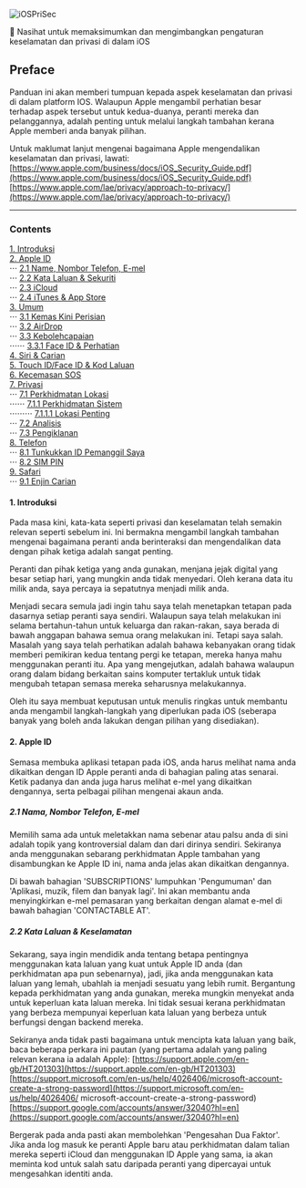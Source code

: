 ![iOSPriSec](https://cdn.rawgit.com/harleo/assets-repo/5f922f40/iOSPriSec/iosprisec_github_repo_logo.svg)  

📱 Nasihat untuk memaksimumkan dan mengimbangkan pengaturan keselamatan dan privasi di dalam iOS

## Preface

Panduan ini akan memberi tumpuan kepada aspek keselamatan dan privasi di dalam platform IOS. Walaupun Apple mengambil perhatian besar terhadap aspek tersebut untuk kedua-duanya, peranti mereka dan pelanggannya, adalah penting untuk melalui langkah tambahan kerana Apple memberi anda banyak pilihan.

Untuk maklumat lanjut mengenai bagaimana Apple mengendalikan keselamatan dan privasi, lawati:
[https://www.apple.com/business/docs/iOS_Security_Guide.pdf](https://www.apple.com/business/docs/iOS_Security_Guide.pdf)
[https://www.apple.com/lae/privacy/approach-to-privacy/](https://www.apple.com/lae/privacy/approach-to-privacy/)

---

### Contents
[1. Introduksi](#1-introduksi)  
[2. Apple ID](#2-apple-id)  
⋅⋅⋅ [2.1 Name, Nombor Telefon, E-mel](#21-nama-nombor-telefon-e-mel)  
⋅⋅⋅ [2.2 Kata Laluan & Sekuriti](#22-kata-laluan-keselamatan)  
⋅⋅⋅ [2.3 iCloud](#23-icloud)  
⋅⋅⋅ [2.4 iTunes & App Store](#24-itunes--app-store)  
[3. Umum](#3-umum)  
⋅⋅⋅ [3.1 Kemas Kini Perisian](#31-kemas-kini-perisian)  
⋅⋅⋅ [3.2 AirDrop](#32-airdrop)  
⋅⋅⋅ [3.3 Kebolehcapaian](#33-kebolehcapaian)  
⋅⋅⋅⋅⋅⋅ [3.3.1 Face ID & Perhatian](#331-face-id--perhatian)  
[4. Siri & Carian](#4-siri--carian)  
[5. Touch ID/Face ID & Kod Laluan](#5-touch-idface-id--kod-laluan)  
[6. Kecemasan SOS](#6-kecemasan-sos)  
[7. Privasi](#7-privasi)  
⋅⋅⋅ [7.1 Perkhidmatan Lokasi](#71-perkhidmatan-lokasi)  
⋅⋅⋅⋅⋅⋅ [7.1.1 Perkhidmatan Sistem](#711-perkhidmatan-sistem)  
⋅⋅⋅⋅⋅⋅⋅⋅⋅ [7.1.1.1 Lokasi Penting](#7111-lokasi-penting)  
⋅⋅⋅ [7.2 Analisis](#72-analisis)  
⋅⋅⋅ [7.3 Pengiklanan](#73-pengiklanan)  
[8. Telefon](#8-telefon)  
⋅⋅⋅ [8.1 Tunkukkan ID Pemanggil Saya](#81-tunjukkan-id-pemanggil-saya)  
⋅⋅⋅ [8.2 SIM PIN](#82-sim-pin)  
[9. Safari](#9-safari)  
⋅⋅⋅ [9.1 Enjin Carian](#91-enjin-carian)

#### 1. Introduksi
Pada masa kini, kata-kata seperti privasi dan keselamatan telah semakin relevan seperti sebelum ini. Ini bermakna mengambil langkah tambahan mengenai bagaimana peranti anda berinteraksi dan mengendalikan data dengan pihak ketiga adalah sangat penting.

Peranti dan pihak ketiga yang anda gunakan, menjana jejak digital yang besar setiap hari, yang mungkin anda tidak menyedari. Oleh kerana data itu milik anda, saya percaya ia sepatutnya menjadi milik anda.

Menjadi secara semula jadi ingin tahu saya telah menetapkan tetapan pada dasarnya setiap peranti saya sendiri. Walaupun saya telah melakukan ini selama bertahun-tahun untuk keluarga dan rakan-rakan, saya berada di bawah anggapan bahawa semua orang melakukan ini. Tetapi saya salah. Masalah yang saya telah perhatikan adalah bahawa kebanyakan orang tidak memberi pemikiran kedua tentang pergi ke tetapan, mereka hanya mahu menggunakan peranti itu. Apa yang mengejutkan, adalah bahawa walaupun orang dalam bidang berkaitan sains komputer tertakluk untuk tidak mengubah tetapan semasa mereka seharusnya melakukannya.

Oleh itu saya membuat keputusan untuk menulis ringkas untuk membantu anda mengambil langkah-langkah yang diperlukan pada iOS (seberapa banyak yang boleh anda lakukan dengan pilihan yang disediakan).

#### 2. Apple ID
Semasa membuka aplikasi tetapan pada iOS, anda harus melihat nama anda dikaitkan dengan ID Apple peranti anda di bahagian paling atas senarai. Ketik padanya dan anda juga harus melihat e-mel yang dikaitkan dengannya, serta pelbagai pilihan mengenai akaun anda.

##### 2.1 Nama, Nombor Telefon, E-mel
Memilih sama ada untuk meletakkan nama sebenar atau palsu anda di sini adalah topik yang kontroversial dalam dan dari dirinya sendiri. Sekiranya anda menggunakan sebarang perkhidmatan Apple tambahan yang disambungkan ke Apple ID ini, nama anda jelas akan dikaitkan dengannya.

Di bawah bahagian 'SUBSCRIPTIONS' lumpuhkan 'Pengumuman' dan 'Aplikasi, muzik, filem dan banyak lagi'. Ini akan membantu anda menyingkirkan e-mel pemasaran yang berkaitan dengan alamat e-mel di bawah bahagian 'CONTACTABLE AT'.

##### 2.2 Kata Laluan & Keselamatan
Sekarang, saya ingin mendidik anda tentang betapa pentingnya menggunakan kata laluan yang kuat untuk Apple ID anda (dan perkhidmatan apa pun sebenarnya), jadi, jika anda menggunakan kata laluan yang lemah, ubahlah ia menjadi sesuatu yang lebih rumit. Bergantung kepada perkhidmatan yang anda gunakan, mereka mungkin menyekat anda untuk keperluan kata laluan mereka. Ini tidak sesuai kerana perkhidmatan yang berbeza mempunyai keperluan kata laluan yang berbeza untuk berfungsi dengan backend mereka.

Sekiranya anda tidak pasti bagaimana untuk mencipta kata laluan yang baik, baca beberapa perkara ini
pautan (yang pertama adalah yang paling relevan kerana ia adalah Apple):
[https://support.apple.com/en-gb/HT201303](https://support.apple.com/en-gb/HT201303)
[https://support.microsoft.com/en-us/help/4026406/microsoft-account-create-a-strong-password](https://support.microsoft.com/en-us/help/4026406/ microsoft-account-create-a-strong-password)
[https://support.google.com/accounts/answer/32040?hl=en](https://support.google.com/accounts/answer/32040?hl=en)

Bergerak pada anda pasti akan membolehkan 'Pengesahan Dua Faktor'. Jika anda log masuk ke peranti Apple baru atau perkhidmatan dalam talian mereka seperti iCloud dan menggunakan ID Apple yang sama, ia akan meminta kod untuk salah satu daripada peranti yang dipercayai untuk mengesahkan identiti anda.
